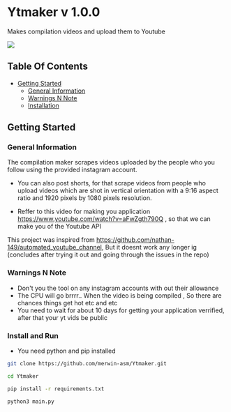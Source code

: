 # Ytmaker v 1.0.0

Makes compilation videos and upload them to Youtube 

 <img src="https://komarev.com/ghpvc/?username=merwin-asm-yt-maker&label=Project%20views&color=0e75b6&style=flat" /> </p>

## Table Of Contents

* [Getting Started](#getting-started)
  * [General Information](#general-information)
  * [Warnings N Note](#warnings-n-note)
  * [Installation](#install-and-run)


## Getting Started


### General Information

The compilation maker scrapes videos uploaded by the people who you follow using the provided instagram account.

- You can also post shorts, for that scrape videos from people who upload videos which are shot in vertical orientation with a 9:16 aspect ratio and 1920 pixels by 1080 pixels resolution.

- Reffer to this video for making you application https://www.youtube.com/watch?v=aFwZgth790Q , so that we can make you of the Youtube API

This project was inspired from https://github.com/nathan-149/automated_youtube_channel, But it doesnt work any longer ig (concludes after trying it out and going through the issues in the repo) 


###  Warnings N Note 
- Don't you the tool on any instagram accounts with out their allowance
- The CPU will go brrrr.. When the video is being compiled , So there are chances things get hot etc and etc
- You need to wait for about 10 days for getting your application verrified, after that your yt vids be public


### Install and Run 

- You need python and pip installed 


```sh
git clone https://github.com/merwin-asm/Ytmaker.git
```

```sh
cd Ytmaker
```

```sh
pip install -r requirements.txt
```

```sh
python3 main.py
```

